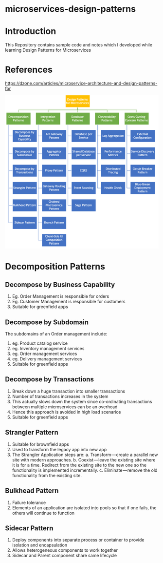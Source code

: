 # microservices-design-patterns

# Introduction

This Repository contains sample code and notes which I developed while learning Design Patterns for Microservices

# References

https://dzone.com/articles/microservice-architecture-and-design-patterns-for

![](MicroservicesDesignPatterns.png)

# Decomposition Patterns

## Decompose by Business Capability
1. Eg. Order Management is responsible for orders
2. Eg. Customer Management is responsible for customers
3. Suitable for greenfield apps


## Decompose by Subdomain
The subdomains of an Order management include:
1. eg. Product catalog service
2. eg. Inventory management services
3. eg. Order management services
4. eg. Delivery management services
5. Suitable for greenfield apps

## Decompose by Transactions
1. Break down a huge transaction into smaller transactions
2. Number of transactions increases in the system
3. This actually slows down the system since co-ordinating transactions between multiple microservices can be an overhead
4. Hence this approach is avoided in high load scenarios
5. Suitable for greenfield apps

## Strangler Pattern
1. Suitable for brownfield apps
2. Used to transform the legacy app into new app 
3. The Strangler Application steps are:
	a. Transform — create a parallel new site with modern approaches.
	b. Coexist — leave the existing site where it is for a time. Redirect from the existing site to the new one so the functionality is implemented incrementally.
	c. Eliminate — remove the old functionality from the existing site.

## Bulkhead Pattern
1. Failure tolerance 
2. Elements of an application are isolated into pools so that if one fails, the others will continue to function

## Sidecar Pattern
1. Deploy components into separate process or container to provide isolation and encapsulation
2. Allows heterogeneous components to work together
3. Sidecar and Parent component share same lifecycle